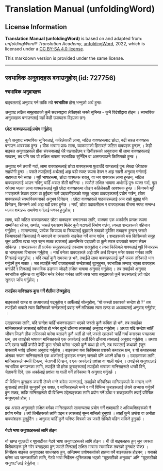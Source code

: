 # Translation Manual (unfoldingWord)

## License Information

**Translation Manual (unfoldingWord)** is based on and adapted from: _unfoldingWord® Translation Academy_, [unfoldingWord](https://unfoldingword.org/utw), 2022, which is licensed under a [CC BY-SA 4.0 license](https://creativecommons.org/licenses/by-sa/4.0/legalcode.en).

This markdown version is provided under the same license.



--------------------------------

## स्वभाविक अनुवादहरू बनाउनुहोस् (id: 727756)

### स्वभाविक अनुवादहरू

बाइबललाई अनुवाद गर्न ताकि त्यो **स्वभाविक** होस् भन्‍नुको अर्थ हुन्छः

अनुवाद लक्षित समूहबाटको कुनै सदस्यद्वारा लेखिएको जस्तै सुनिन्छ \- कुनै विदेशीद्वारा होइन । स्वभाविक अनुवादहरू बनाउनलाई यहाँ केही उपायहरू दिइएका छन्ः

#### छोटा वाक्यहरूलाई प्रयोग गर्नुहोस्

कुनै अनुवाद स्वभाविक सुनिनलाई, कहिलेकाहीँ लामा, जटिल वाक्यहरूबाट छोटा, बढी सरल वाक्यहरू बनाउन आवश्‍यक हुन्छ । ग्रीक भाषामा प्रायः लामा, व्याकरणको हिसाबले जटिल वाक्यहरू हुन्छन् । केही बाइबल अनुवादहरूले ग्रीक संरचनालाई धेरै पछ्याउँछन् र तिनीहरूको अनुवादमा यी लामा वाक्यहरूलाई राख्‍छन्, तब पनि जब यो लक्षित भाषामा स्वभाविक सुनिँदैन वा अलमल्याउने किसिमको हुन्छ ।

अनुवाद गर्न तयारी गर्दा, लामा वाक्यहरूलाई छोटा वाक्यहरूमा फुटाउँदै खण्‍डलाई पुनः लेख्‍दा धेरैपटक सहयोगी हुन्छ । यसले तपाईंलाई अर्थलाई अझ बढी स्‍पष्‍ट रूपमा देख्‍न र अझ राम्ररी अनुवाद गर्नलाई सहायता गर्न सक्‍छ । थुप्रै भाषाहरूमा, छोटा वाक्यहरू राख्‍नु, वा जब वाक्यहरू लामा हुन्छन्, जटिल वाक्यहरूलाई आउन नदिनु चाहिँ असल शैली मानिन्छ । त्यसैले लक्षित भाषामा अर्थलाई पुनः व्यक्त गर्दा, मूल स्रोतमा भएका लामा वाक्यहरूलाई थुप्रै छोटा वाक्यहरूमा तोड्न कहिलेकाहीँ आवश्‍यक हुन्छ । किनभने थुप्रै भाषाहरूले केवल एउटा वा दुईवटा मात्रै पदावलीहरूको समूह भएका वाक्यहरूलाई प्रयोग गर्छन्, छोटा वाक्यहरूले स्वभाविकपनाको अनुभव दिनेछन् । छोटा वाक्यहरूले पाठकहरूलाई अज राम्रो बुझाइ पनि दिनेछन्, किनभने अर्थ अझ बढी प्रस्‍ट हुनेछ । नयाँ, छोटा पदावलीहरू र वाक्यहरूका बीचमा स्‍पष्‍ट सम्बन्ध भएका शब्दहरू समावेश गर्नलाई पक्‍का हुनुहोस् ।

लामा, बढी जटिल वाक्यहरूबाट छोटा वाक्यहरू बनाउनका लागि, वाक्यमा एक अर्कासँग प्रत्यक्ष रूपमा सम्बन्धित रहेका, अर्थात्, जसले एकसाथ मिलेर कुनै पदावली निर्माण गर्छन्, त्यस्ता शब्दहरूको पहिचान गर्नुहोस् । सामान्यतया, प्रत्येक क्रियापद वा क्रियालाई बुझाउने शब्दको दुवैतिर शब्दहरू हुन्छन् जसले क्रियापदको क्रियालाई नै जनाउने वा त्यसतर्फ सङ्केत गर्ने काम गर्छन् । शब्दहरूको यस किसिमको समूह जुन आफैँमा खडा भएर रहन सक्‍छ त्यसलाई आत्मनिर्भर पदावली वा कुनै सरल वाक्यको रूपमा लेख्‍न सकिन्छ । शब्दहरूका ती प्रत्येक समूहहरूलाई एकसाथ राख्‍नुहोस् र त्यस किसिमले वाक्यलाई थुप्रै विचारहरू वा भागहरूमा विभाजन गर्नुहोस् । नयाँ बनेका वाक्यहरूले अझै पनि अर्थ दिन्छन् भनेर पक्‍का गर्नका लागि तिनलाई पढ्नुहोस् । यदि त्यहाँ कुनै समस्या छ भने, तपाईंले लामा वाक्यहरूलाई कुनै फरक तरिकाले भाग गर्नुपर्ने हुन सक्‍छ । जब तपाईंले नयाँ वाक्यहरूको सन्देशलाई बुझ्‍नुहुन्छ, स्वभाविक लम्बाइ भएका वाक्यहरू बनाउँदै र तिनलाई स्वभाविक ढङ्गमा जोड्दै लक्षित भाषामा अनुवाद गर्नुहोस् । तब तपाईंको अनुवाद स्वभाविक सुनिन्छ वा सुनिँदैन भनेर हेर्नका गर्नका लागि त्यस भाषा समुदायको कुनै सदस्यलाई त्यो पढेर सुनाएर जाँच गर्नुहोस् ।

#### तपाईंका मानिसहरू कुरा गर्ने शैलीमा लेख्‍नुहोस्

बाइबलको खण्‍ड वा अध्यायलाई पढ्नुहोस् र आफैँलाई सोध्‍नुहोस्, “यो कस्तो प्रकारको सन्देश हो ?” तब तपाईंको भाषाले त्यस किसिमको सन्देशलाई प्रवाह गर्ने तरिकामा त्यस खण्‍ड वा अध्यायलाई अनुवाद गर्नुहोस् ।

उदाहरणका लागि, यदि सन्देश चाहिँ भजनसङ्ग्रमा भएको जस्तो कुनै कविता हो भने, तब तपाईंका मानिसहरूले त्यसलाई कविता हो भनेर बुझ्‍ने ढाँचामा त्यसलाई अनुवाद गर्नुहोस् । अथवा यदि सन्देश चाहिँ जीवन जिउने ठीक तरिकाको बारेमा बताउने कुनै अर्ती हो भने,जस्तो खालको चाहिँ नयाँ करारका पत्रहरूमा छन्, तब तपाईंको भाषाका मानिसहरूले एक अर्कालाई अर्ती दिने ढाँचामा त्यसलाई अनुवाद गर्नुहोस् । अथवा यदि खण्‍ड चाहिँ कसैले केही कुरा गरेको बारेमा भएको कुनै कथा हो भने, तब त्यसलाई कथाको (जुन वास्तवमै भयो) ढाँचामा अनुवाद गर्नुहोस् । बाइबलमा यस किसिमका प्रशस्‍तै कथाहरू छन्, र यी कथाहरूका अंशका रूपमा मानिसहरूले एक अर्कालाई कुराहरू भन्छन् जसको पनि आफ्‍नै ढाँचा छ । उदाहरणका लागि, मानिसहरूले धम्की दिन्छन्, चेतावनी दिन्छन्, र एक अर्कालाई प्रशंसा वा गाली गर्छन् । तपाईंको अनुवादलाई स्वभाविक बनाउनका लागि, तपाईंले यी हरेक कुराहरूलाई तपाईंको भाषाका मानिसहरूले धम्की दिने, चेतावनी दिने, एक अर्कालाई प्रशंसा वा गाली गर्ने तरिकामा नै अनुवाद गर्नुपर्छ ।

यी विभिन्‍न कुराहरू कसरी लेख्‍ने भन्‍ने बारेमा जान्‍नलाई, तपाईंको वरिपरिका मानिसहरूले के भन्छन् भन्‍ने कुरालाई तपाईंले सुन्‍नुपर्ने हुन सक्‍छ, र मानिसहरूले भन्‍ने र गर्ने विभिन्‍न कुराहरूलाई लेख्‍ने अभ्यास गर्नुपर्ने हुन सक्‍छ, ताकि मानिसहरूले यी विभिन्‍न उद्देश्‍यहरूका लागि प्रयोग गर्ने ढाँचा र शब्दहरूसँग तपाईं परिचित बन्‍नुभएको होस् ।

एक असल अनुवादले लक्षित वर्गका मानिसहरूले सामान्यतया प्रयोग गर्ने शब्दावली र अभिव्यक्तिहरूको नै प्रयोग गर्नेछ । त्यो तिनीहरूको लागि पढ्न र त्यसलाई सुन्‍न सजिलो हुनुपर्छ । त्यहाँ कुनै अप्‍ठेरा वा अनौठा वाक्यांशहरू हुनुहुँदैन । अनुवाद चाहिँ कुनै घनिष्‍ठ मित्रको पत्र जस्तै सजिलै पढिन सकिने हुनुपर्छ ।

#### गेटवे भाषा अनुवादहरूको लागि होइन

यो खण्‍ड यूएलटी र यूएसटीका गेटवे भाषा अनुवादहरूको लागि होइन । यी ती बाइबलहरू हुन् जुन त्यस्ता विशेषताहरू हुने गरेर बनाइएका हुन् जसले तिनलाई लक्षित भाषामा स्वभाविक तवरको हुनबाट रोक्‍छ । तिनीहरू बाइबल अनुवादका साधनहरू हुन्, अन्तिममा प्रयोगकर्ताको हातमा पर्ने बाइबलहरू होइनन् । यसको बारेमा थप जानकारीको लागि, गेटवे भाषा निर्देशन\-पुस्तिकामा भएको “यूएलटीको अनुवाद” अनि “यूएसटीको अनुवाद”लाई हेर्नुहोस् ।


